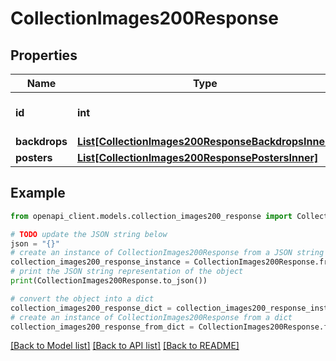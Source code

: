 # CollectionImages200Response


## Properties

Name | Type | Description | Notes
------------ | ------------- | ------------- | -------------
**id** | **int** |  | [optional] [default to 0]
**backdrops** | [**List[CollectionImages200ResponseBackdropsInner]**](CollectionImages200ResponseBackdropsInner.md) |  | [optional] 
**posters** | [**List[CollectionImages200ResponsePostersInner]**](CollectionImages200ResponsePostersInner.md) |  | [optional] 

## Example

```python
from openapi_client.models.collection_images200_response import CollectionImages200Response

# TODO update the JSON string below
json = "{}"
# create an instance of CollectionImages200Response from a JSON string
collection_images200_response_instance = CollectionImages200Response.from_json(json)
# print the JSON string representation of the object
print(CollectionImages200Response.to_json())

# convert the object into a dict
collection_images200_response_dict = collection_images200_response_instance.to_dict()
# create an instance of CollectionImages200Response from a dict
collection_images200_response_from_dict = CollectionImages200Response.from_dict(collection_images200_response_dict)
```
[[Back to Model list]](../README.md#documentation-for-models) [[Back to API list]](../README.md#documentation-for-api-endpoints) [[Back to README]](../README.md)


